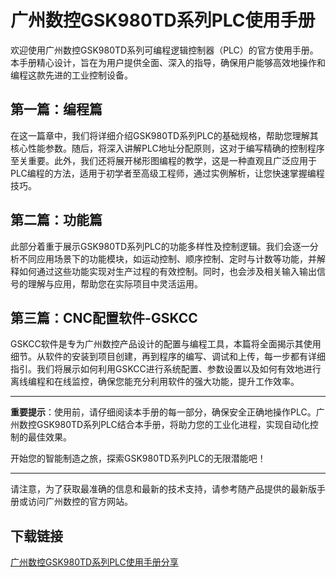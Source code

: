 # 广州数控GSK980TD系列PLC使用手册

欢迎使用广州数控GSK980TD系列可编程逻辑控制器（PLC）的官方使用手册。本手册精心设计，旨在为用户提供全面、深入的指导，确保用户能够高效地操作和编程这款先进的工业控制设备。

## 第一篇：编程篇

在这一篇章中，我们将详细介绍GSK980TD系列PLC的基础规格，帮助您理解其核心性能参数。随后，将深入讲解PLC地址分配原则，这对于编写精确的控制程序至关重要。此外，我们还将展开梯形图编程的教学，这是一种直观且广泛应用于PLC编程的方法，适用于初学者至高级工程师，通过实例解析，让您快速掌握编程技巧。

## 第二篇：功能篇

此部分着重于展示GSK980TD系列PLC的功能多样性及控制逻辑。我们会逐一分析不同应用场景下的功能模块，如运动控制、顺序控制、定时与计数等功能，并解释如何通过这些功能实现对生产过程的有效控制。同时，也会涉及相关输入输出信号的理解与应用，帮助您在实际项目中灵活运用。

## 第三篇：CNC配置软件-GSKCC

GSKCC软件是专为广州数控产品设计的配置与编程工具，本篇将全面揭示其使用细节。从软件的安装到项目创建，再到程序的编写、调试和上传，每一步都有详细指引。我们将展示如何利用GSKCC进行系统配置、参数设置以及如何有效地进行离线编程和在线监控，确保您能充分利用软件的强大功能，提升工作效率。

---

**重要提示**：使用前，请仔细阅读本手册的每一部分，确保安全正确地操作PLC。广州数控GSK980TD系列PLC结合本手册，将助力您的工业化进程，实现自动化控制的最佳效果。

开始您的智能制造之旅，探索GSK980TD系列PLC的无限潜能吧！

---

请注意，为了获取最准确的信息和最新的技术支持，请参考随产品提供的最新版手册或访问广州数控的官方网站。

## 下载链接

[广州数控GSK980TD系列PLC使用手册分享](https://pan.quark.cn/s/3d20814f1edd)